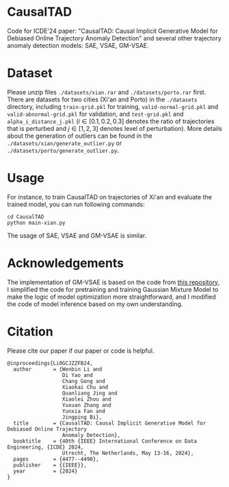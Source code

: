 # CausalTAD
Code for ICDE'24 paper: "CausalTAD: Causal Implicit Generative Model for Debiased Online Trajectory Anomaly Detection" and several other trajectory anomaly detection models: SAE, VSAE, GM-VSAE.

# Dataset
Please unzip files `./datasets/xian.rar` and `./datasets/porto.rar` first.
There are datasets for two cities (Xi'an and Porto) in the `./datasets` directory, including `train-grid.pkl` for training, `valid-normal-grid.pkl` and `valid-abnormal-grid.pkl` for validation, and `test-grid.pkl` and `alpha_i_distance_j.pkl` ($i \in [0.1, 0.2, 0.3]$ denotes the ratio of trajectories that is perturbed and $j \in [1, 2, 3]$ denotes level of perturbation). More details about the generation of outliers can be found in the `./datasets/xian/generate_outlier.py` or `./datasets/porto/generate_outlier.py`.

# Usage
For instance, to train CausalTAD on trajectories of Xi'an and evaluate the trained model, you can run following commands:
```
cd CausalTAD
python main-xian.py
```
The usage of SAE, VSAE and GM-VSAE is similar.

# Acknowledgements
The implementation of GM-VSAE is based on the code from [this repository](https://github.com/chwang0721/GM-VSAE), I simplified the code for pretraining and training Gaussian Mixture Model to make the logic of model optimization more straightforward, and I modified the code of model inference based on my own understanding.

# Citation
Please cite our paper if our paper or code is helpful.

```
@inproceedings{Li0GCJZZFB24,
  author       = {Wenbin Li and
                  Di Yao and
                  Chang Gong and
                  Xiaokai Chu and
                  Quanliang Jing and
                  Xiaolei Zhou and
                  Yuxuan Zhang and
                  Yunxia Fan and
                  Jingping Bi},
  title        = {CausalTAD: Causal Implicit Generative Model for Debiased Online Trajectory
                  Anomaly Detection},
  booktitle    = {40th {IEEE} International Conference on Data Engineering, {ICDE} 2024,
                  Utrecht, The Netherlands, May 13-16, 2024},
  pages        = {4477--4490},
  publisher    = {{IEEE}},
  year         = {2024}
}
```
